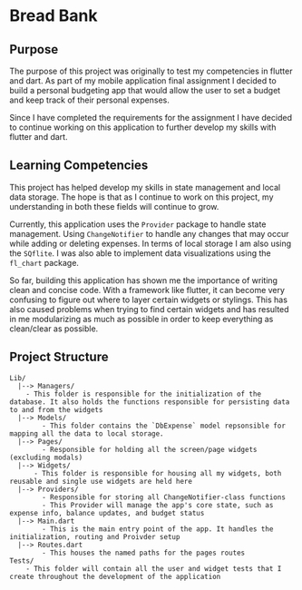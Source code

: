# Bread Bank

## Purpose

The purpose of this project was originally to test my competencies in flutter and dart. As part of my mobile application final assignment I decided to build a personal budgeting app that would allow the user to set a budget and keep track of their personal expenses.  

Since I have completed the requirements for the assignment I have decided to continue working on this application to further develop my skills with flutter and dart.

## Learning Competencies

This project has helped develop my skills in state management and local data storage. The hope is that as I continue to work on this project, my understanding in both these fields will continue to grow.  

Currently, this application uses the `Provider` package to handle state management. Using `ChangeNotifier` to handle any changes that may occur while adding or deleting expenses. In terms of local storage I am also using the `SQflite`. I was also able to implement data visualizations using the `fl_chart` package.

So far, building this application has shown me the importance of writing clean and concise code. With a framework like flutter, it can become very confusing to figure out where to layer certain widgets or stylings. This has also caused problems when trying to find certain widgets and has resulted in me modularizing as much as possible in order to keep everything as clean/clear as possible.

## Project Structure

```
Lib/  
  |--> Managers/  
    - This folder is responsible for the initialization of the database. It also holds the functions responsible for persisting data to and from the widgets  
  |--> Models/  
        - This folder contains the `DbExpense` model repsonsible for mapping all the data to local storage.  
  |--> Pages/  
        - Responsible for holding all the screen/page widgets (excluding modals)  
  |--> Widgets/  
      - This folder is responsible for housing all my widgets, both reusable and single use widgets are held here  
  |--> Providers/  
        - Responsible for storing all ChangeNotifier-class functions  
        - This Provider will manage the app's core state, such as expense info, balance updates, and budget status  
  |--> Main.dart  
        - This is the main entry point of the app. It handles the initialization, routing and Proivder setup  
  |--> Routes.dart  
        - This houses the named paths for the pages routes  
Tests/  
    - This folder will contain all the user and widget tests that I create throughout the development of the application
```
